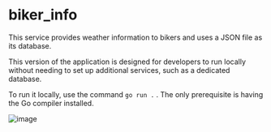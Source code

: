 # biker_info

This service provides weather information to bikers and uses a JSON file as its database.

This version of the application is designed for developers to run locally without needing to set up additional services, such as a dedicated database.

To run it locally, use the command `go run .` . The only prerequisite is having the Go compiler installed.

![image](https://github.com/WitoldSurowka/biker_info/assets/115739312/48938ea2-fbd4-407e-8a37-32d1573a0112)
